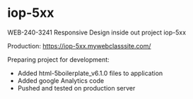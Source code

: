 # iop-5xx
WEB-240-3241 Responsive Design inside out project iop-5xx

Production: https://iop-5xx.mywebclasssite.com/ 

Preparing project for development:
- Added html-5boilerplate_v6.1.0 files to application
- Added google Analytics code
- Pushed and tested on production server
